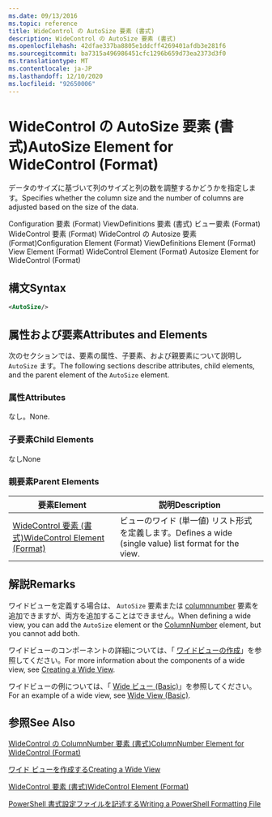 ```yaml
---
ms.date: 09/13/2016
ms.topic: reference
title: WideControl の AutoSize 要素 (書式)
description: WideControl の AutoSize 要素 (書式)
ms.openlocfilehash: 42dfae337ba8805e1ddcff4269401afdb3e281f6
ms.sourcegitcommit: ba7315a496986451cfc1296b659d73ea2373d3f0
ms.translationtype: MT
ms.contentlocale: ja-JP
ms.lasthandoff: 12/10/2020
ms.locfileid: "92650006"
---
```

# <a name="autosize-element-for-widecontrol-format"></a><span data-ttu-id="a7883-103">WideControl の AutoSize 要素 (書式)</span><span class="sxs-lookup"><span data-stu-id="a7883-103">AutoSize Element for WideControl (Format)</span></span>

<span data-ttu-id="a7883-104">データのサイズに基づいて列のサイズと列の数を調整するかどうかを指定します。</span><span class="sxs-lookup"><span data-stu-id="a7883-104">Specifies whether the column size and the number of columns are adjusted based on the size of the data.</span></span>

<span data-ttu-id="a7883-105">Configuration 要素 (Format) ViewDefinitions 要素 (書式) ビュー要素 (Format) WideControl 要素 (Format) WideControl の Autosize 要素 (Format)</span><span class="sxs-lookup"><span data-stu-id="a7883-105">Configuration Element (Format) ViewDefinitions Element (Format) View Element (Format) WideControl Element (Format) Autosize Element for WideControl (Format)</span></span>

## <a name="syntax"></a><span data-ttu-id="a7883-106">構文</span><span class="sxs-lookup"><span data-stu-id="a7883-106">Syntax</span></span>

```xml
<AutoSize/>
```

## <a name="attributes-and-elements"></a><span data-ttu-id="a7883-107">属性および要素</span><span class="sxs-lookup"><span data-stu-id="a7883-107">Attributes and Elements</span></span>

<span data-ttu-id="a7883-108">次のセクションでは、要素の属性、子要素、および親要素について説明し `AutoSize` ます。</span><span class="sxs-lookup"><span data-stu-id="a7883-108">The following sections describe attributes, child elements, and the parent element of the `AutoSize` element.</span></span>

### <a name="attributes"></a><span data-ttu-id="a7883-109">属性</span><span class="sxs-lookup"><span data-stu-id="a7883-109">Attributes</span></span>

<span data-ttu-id="a7883-110">なし。</span><span class="sxs-lookup"><span data-stu-id="a7883-110">None.</span></span>

### <a name="child-elements"></a><span data-ttu-id="a7883-111">子要素</span><span class="sxs-lookup"><span data-stu-id="a7883-111">Child Elements</span></span>

<span data-ttu-id="a7883-112">なし</span><span class="sxs-lookup"><span data-stu-id="a7883-112">None</span></span>

### <a name="parent-elements"></a><span data-ttu-id="a7883-113">親要素</span><span class="sxs-lookup"><span data-stu-id="a7883-113">Parent Elements</span></span>

|<span data-ttu-id="a7883-114">要素</span><span class="sxs-lookup"><span data-stu-id="a7883-114">Element</span></span>|<span data-ttu-id="a7883-115">説明</span><span class="sxs-lookup"><span data-stu-id="a7883-115">Description</span></span>|
|-------------|-----------------|
|[<span data-ttu-id="a7883-116">WideControl 要素 (書式)</span><span class="sxs-lookup"><span data-stu-id="a7883-116">WideControl Element (Format)</span></span>](./widecontrol-element-format.md)|<span data-ttu-id="a7883-117">ビューのワイド (単一値) リスト形式を定義します。</span><span class="sxs-lookup"><span data-stu-id="a7883-117">Defines a wide (single value) list format for the view.</span></span>|

## <a name="remarks"></a><span data-ttu-id="a7883-118">解説</span><span class="sxs-lookup"><span data-stu-id="a7883-118">Remarks</span></span>

<span data-ttu-id="a7883-119">ワイドビューを定義する場合は、 `AutoSize` 要素または [columnnumber](./columnnumber-element-for-widecontrol-format.md) 要素を追加できますが、両方を追加することはできません。</span><span class="sxs-lookup"><span data-stu-id="a7883-119">When defining a wide view, you can add the `AutoSize` element or the [ColumnNumber](./columnnumber-element-for-widecontrol-format.md) element, but you cannot add both.</span></span>

<span data-ttu-id="a7883-120">ワイドビューのコンポーネントの詳細については、「 [ワイドビューの作成](./creating-a-wide-view.md)」を参照してください。</span><span class="sxs-lookup"><span data-stu-id="a7883-120">For more information about the components of a wide view, see [Creating a Wide View](./creating-a-wide-view.md).</span></span>

<span data-ttu-id="a7883-121">ワイドビューの例については、「 [Wide ビュー (Basic)](./wide-view-basic.md)」を参照してください。</span><span class="sxs-lookup"><span data-stu-id="a7883-121">For an example of a wide view, see [Wide View (Basic)](./wide-view-basic.md).</span></span>

## <a name="see-also"></a><span data-ttu-id="a7883-122">参照</span><span class="sxs-lookup"><span data-stu-id="a7883-122">See Also</span></span>

[<span data-ttu-id="a7883-123">WideControl の ColumnNumber 要素 (書式)</span><span class="sxs-lookup"><span data-stu-id="a7883-123">ColumnNumber Element for WideControl (Format)</span></span>](./columnnumber-element-for-widecontrol-format.md)

[<span data-ttu-id="a7883-124">ワイド ビューを作成する</span><span class="sxs-lookup"><span data-stu-id="a7883-124">Creating a Wide View</span></span>](./creating-a-wide-view.md)

[<span data-ttu-id="a7883-125">WideControl 要素 (書式)</span><span class="sxs-lookup"><span data-stu-id="a7883-125">WideControl Element (Format)</span></span>](./widecontrol-element-format.md)

[<span data-ttu-id="a7883-126">PowerShell 書式設定ファイルを記述する</span><span class="sxs-lookup"><span data-stu-id="a7883-126">Writing a PowerShell Formatting File</span></span>](./writing-a-powershell-formatting-file.md)
